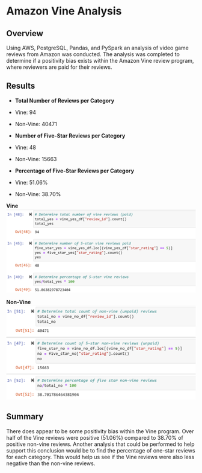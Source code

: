 # Amazon Vine Analysis
## Overview
Using AWS, PostgreSQL, Pandas, and PySpark an analysis of video game reviews from Amazon was conducted.  The analysis was completed to determine if a positivity bias exists within the Amazon Vine review program, where reviewers are paid for their reviews.
## Results
- **Total Number of Reviews per Category**
-   Vine: 94
-   Non-Vine: 40471

- **Number of Five-Star Reviews per Category**
-   Vine: 48
-   Non-Vine: 15663

- **Percentage of Five-Star Reviews per Category**
-   Vine: 51.06%
-   Non-Vine: 38.70%

**Vine**            
![vine](https://github.com/dkleitsch/Amazon_Vine_Analysis/blob/main/Amazon%20Analysis/vine.png)  

**Non-Vine**
![non vine](https://github.com/dkleitsch/Amazon_Vine_Analysis/blob/main/Amazon%20Analysis/non%20vine.png)

## Summary
There does appear to be some positivity bias within the Vine program.  Over half of the Vine reviews were positive (51.06%) compared to 38.70% of positive non-vine reviews.  Another analysis that could be performed to help support this conclusion would be to find the percentage of one-star reviews for each category.  This would help us see if the Vine reviews were also less negative than the non-vine reviews.
